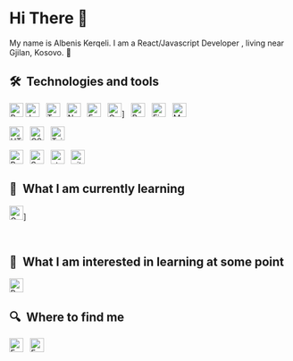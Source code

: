 # Hi There 👋

My name is Albenis Kerqeli. I am a React/Javascript Developer , living near Gjilan, Kosovo. 🌙

## 🛠  Technologies and tools

<a name="learning-now"></a>
[<img src="https://img.shields.io/badge/React-20232A?style=for-the-badge&logo=react&logoColor=61DAFB" alt="React  logo" title="React " height="25" />][tech_tools_anchor]
[<img src="https://img.shields.io/badge/JavaScript-F7DF1E?style=for-the-badge&logo=javascript&logoColor=black"  alt="JavaScript logo" title="JavaScript" height="25" />][tech_tools_anchor]
&nbsp;
[<img src="https://img.shields.io/badge/TypeScript-282C34?logo=typescript&logoColor=3178C6" alt="TypeScript logo" title="TypeScript" height="25" />][tech_tools_anchor]
&nbsp;
[<img src="https://img.shields.io/badge/Node.js-43853D?style=for-the-badge&logo=node.js&logoColor=white" alt="Node.js logo" title="Node.js" height="25" />][tech_tools_anchor]
&nbsp;
[<img src="https://img.shields.io/badge/Express-282C34?logo=express&logoColor=FFFFFF" alt="Express.js logo" title="Express.js" height="25" />][tech_tools_anchor]
&nbsp;
[<img src="https://img.shields.io/badge/GraphQL-282C34?logo=graphql&logoColor=E10098" alt="GraphQL logo" title="GraphQL" height="25" />][learning_now_anchor]]
&nbsp;
[<img src="https://img.shields.io/badge/Redux-593D88?style=for-the-badge&logo=redux&logoColor=white" alt="Redux logo" title="Redux" height="25" />][tech_tools_anchor]
&nbsp;
[<img src="https://img.shields.io/badge/Firebase-282C34?logo=firebase&logoColor=FFCA28" alt="Firebase logo" title="Firebase" height="25" />][tech_tools_anchor]
&nbsp;
[<img src="https://img.shields.io/badge/MongoDB-282C34?logo=mongodb&logoColor=47A248" alt="MongoDB logo" title="MongoDB" height="25" />][tech_tools_anchor]
&nbsp;

[<img src="https://img.shields.io/badge/HTML5-E34F26?style=for-the-badge&logo=html5&logoColor=white" alt="HTML5 logo" title="HTML5" height="25" />][tech_tools_anchor]
&nbsp;
[<img src="https://img.shields.io/badge/CSS3-1572B6?style=for-the-badge&logo=css3&logoColor=white" alt="CSS3 logo" title="CSS3" height="25" />][tech_tools_anchor]
&nbsp;
[<img src="https://img.shields.io/badge/Tailwind_CSS-38B2AC?style=for-the-badge&logo=tailwind-css&logoColor=white" alt="Tailwind CSS logo" title="Tailwind CSS" height="25" />][tech_tools_anchor]
&nbsp;

[<img src="https://img.shields.io/badge/Bootstrap-563D7C?style=for-the-badge&logo=bootstrap&logoColor=white" alt="Bootstrap logo" title="Bootstrap" height="25" />][tech_tools_anchor]
&nbsp;
[<img src="https://img.shields.io/badge/Sass-CC6699?style=for-the-badge&logo=sass&logoColor=white" alt="Sass logo" title="Sass" height="25" />][learning_next_anchor]
&nbsp;
[<img src="https://img.shields.io/badge/styled--components-DB7093?style=for-the-badge&logo=styled-components&logoColor=white" alt="styled-components logo" title="styled-components" height="25" />][tech_tools_anchor]
&nbsp;
[<img src="https://img.shields.io/badge/GitHub-100000?style=for-the-badge&logo=github&logoColor=white" alt="git logo" title="git" height="25" />][tech_tools_anchor]
&nbsp;



<a name="learning-next"></a>

## 📖  What I am currently learning
[<img src="https://img.shields.io/badge/Gatsby-663399?style=for-the-badge&logo=gatsby&logoColor=white" alt="Gatsby logo" title="Gatsby" height="25" />][learning_now_anchor]]

&nbsp;


## 📙  What I am interested in learning at some point
[<img src="https://img.shields.io/badge/Python-3776AB?style=for-the-badge&logo=python&logoColor=white" alt="Python logo" title="Python" height="25" />][learning_next_anchor]




## 🔍  Where to find me
[<img src="https://img.shields.io/badge/LinkedIn-282C34?logo=linkedin&logoColor=0077B5" alt="Facebook logo" title="Facebook" height="25"/>](https://www.linkedin.com/in/albeniskerqeli/)
&nbsp;
[<img src="https://img.shields.io/badge/Facebook-1877F2?style=for-the-badge&logo=facebook&logoColor=white" alt="Facebook logo" title="Facebook" height="25"/>](https://www.facebook.com/albenisk)
&nbsp;

[tech_tools_anchor]: #bonjour--
[learning_now_anchor]: #learning-now
[learning_next_anchor]: #learning-next
